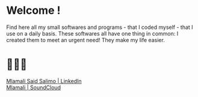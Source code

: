 # Welcome !

Find here all my small softwares and programs - that I coded myself - that I use on a daily basis. 
These softwares all have one thing in common: I created them to meet an urgent need! 
They make my life easier.

# 👨🏾‍💻
[Mlamali Said Salimo | LinkedIn](https://www.linkedin.com/in/mlamalisaidsalimo/) <br>
[Mlamali | SoundCloud](https://soundcloud.com/wanabilini)
